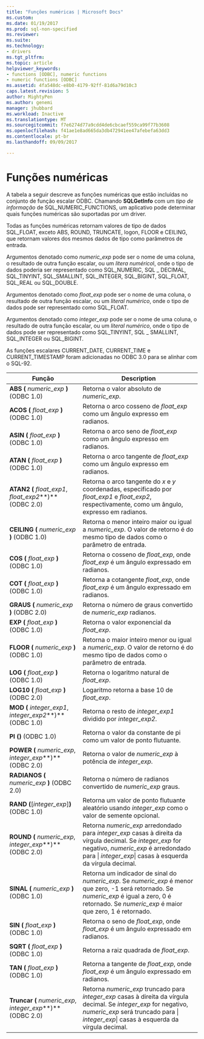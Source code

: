 ```yaml
---
title: "Funções numéricas | Microsoft Docs"
ms.custom: 
ms.date: 01/19/2017
ms.prod: sql-non-specified
ms.reviewer: 
ms.suite: 
ms.technology:
- drivers
ms.tgt_pltfrm: 
ms.topic: article
helpviewer_keywords:
- functions [ODBC], numeric functions
- numeric functions [ODBC]
ms.assetid: 4fa548dc-e8b0-4179-92ff-81d6a79d10c3
caps.latest.revision: 5
author: MightyPen
ms.author: genemi
manager: jhubbard
ms.workload: Inactive
ms.translationtype: MT
ms.sourcegitcommit: f7e6274d77a9cdd4de6cbcaef559ca99f77b3608
ms.openlocfilehash: f41ae1e8ad665da3db472941ee47afebefa63dd3
ms.contentlocale: pt-br
ms.lasthandoff: 09/09/2017

---
```

# <a name="numeric-functions"></a>Funções numéricas
A tabela a seguir descreve as funções numéricas que estão incluídas no conjunto de função escalar ODBC. Chamando **SQLGetInfo** com um *tipo de informação* de SQL_NUMERIC_FUNCTIONS, um aplicativo pode determinar quais funções numéricas são suportadas por um driver.  
  
 Todas as funções numéricas retornam valores de tipo de dados SQL_FLOAT, exceto ABS, ROUND, TRUNCATE, logon, FLOOR e CEILING, que retornam valores dos mesmos dados de tipo como parâmetros de entrada.  
  
 Argumentos denotado como *numeric_exp* pode ser o nome de uma coluna, o resultado de outra função escalar, ou um *litera numérico*l, onde o tipo de dados poderia ser representado como SQL_NUMERIC, SQL _ DECIMAL, SQL_TINYINT, SQL_SMALLINT, SQL_INTEGER, SQL_BIGINT, SQL_FLOAT, SQL_REAL ou SQL_DOUBLE.  
  
 Argumentos denotado como *float_exp* pode ser o nome de uma coluna, o resultado de outra função escalar, ou um *literal numérico*, onde o tipo de dados pode ser representado como SQL_FLOAT.  
  
 Argumentos denotado como *integer_exp* pode ser o nome de uma coluna, o resultado de outra função escalar, ou um *literal numérico*, onde o tipo de dados pode ser representado como SQL_TINYINT, SQL _ SMALLINT, SQL_INTEGER ou SQL_BIGINT.  
  
 As funções escalares CURRENT_DATE, CURRENT_TIME e CURRENT_TIMESTAMP foram adicionadas no ODBC 3.0 para se alinhar com o SQL-92.  
  
|Função|Description|  
|--------------|-----------------|  
|**ABS (** *numeric_exp* **)** (ODBC 1.0)|Retorna o valor absoluto de *numeric_exp*.|  
|**ACOS (** *float_exp* **)** (ODBC 1.0)|Retorna o arco cosseno de *float_exp* como um ângulo expresso em radianos.|  
|**ASIN (** *float_exp* **)** (ODBC 1.0)|Retorna o arco seno de *float_exp* como um ângulo expresso em radianos.|  
|**ATAN (** *float_exp* **)** (ODBC 1.0)|Retorna o arco tangente de *float_exp* como um ângulo expresso em radianos.|  
|**ATAN2 (** *float_exp1*, *float_exp2***)** (ODBC 2.0)|Retorna o arco tangente do *x* e *y* coordenadas, especificado por *float_exp1* e *float_exp2*, respectivamente, como um ângulo, expresso em radianos.|  
|**CEILING (** *numeric_exp* **)** (ODBC 1.0)|Retorna o menor inteiro maior ou igual a *numeric_exp*. O valor de retorno é do mesmo tipo de dados como o parâmetro de entrada.|  
|**COS (** *float_exp* **)** (ODBC 1.0)|Retorna o cosseno de *float_exp*, onde *float_exp* é um ângulo expressado em radianos.|  
|**COT (** *float_exp* **)** (ODBC 1.0)|Retorna a cotangente *float_exp*, onde *float_exp* é um ângulo expressado em radianos.|  
|**GRAUS (** *numeric_exp* **)** (ODBC 2.0)|Retorna o número de graus convertido de *numeric_exp* radianos.|  
|**EXP (** *float_exp* **)** (ODBC 1.0)|Retorna o valor exponencial da *float_exp*.|  
|**FLOOR (** *numeric_exp* **)** (ODBC 1.0)|Retorna o maior inteiro menor ou igual a *numeric_exp*. O valor de retorno é do mesmo tipo de dados como o parâmetro de entrada.|  
|**LOG (** *float_exp* **)** (ODBC 1.0)|Retorna o logaritmo natural de *float_exp*.|  
|**LOG10 (** *float_exp* **)** (ODBC 2.0)|Logaritmo retorna a base 10 de *float_exp*.|  
|**MOD (** *integer_exp1*, *integer_exp2***)** (ODBC 1.0)|Retorna o resto de *integer_exp1* dividido por *integer_exp2*.|  
|**PI ()** (ODBC 1.0)|Retorna o valor da constante de pi como um valor de ponto flutuante.|  
|**POWER (** *numeric_exp*, *integer_exp***)** (ODBC 2.0)|Retorna o valor de *numeric_exp* à potência de *integer_exp*.|  
|**RADIANOS (** *numeric_exp* **)** (ODBC 2.0)|Retorna o número de radianos convertido de *numeric_exp* graus.|  
|**RAND (**[*integer_exp*]**)** (ODBC 1.0)|Retorna um valor de ponto flutuante aleatório usando *integer_exp* como o valor de semente opcional.|  
|**ROUND (** *numeric_exp*, *integer_exp***)** (ODBC 2.0)|Retorna *numeric_exp* arredondado para *integer_exp* casas à direita da vírgula decimal. Se *integer_exp* for negativo, *numeric_exp* é arredondado para &#124; *integer_exp*&#124; casas à esquerda da vírgula decimal.|  
|**SINAL (** *numeric_exp* **)** (ODBC 1.0)|Retorna um indicador de sinal do *numeric_exp*. Se *numeric_exp* é menor que zero, -1 será retornado. Se *numeric_exp* é igual a zero, 0 é retornado. Se *numeric_exp* é maior que zero, 1 é retornado.|  
|**SIN (** *float_exp* **)** (ODBC 1.0)|Retorna o seno de *float_exp*, onde *float_exp* é um ângulo expressado em radianos.|  
|**SQRT (** *float_exp* **)** (ODBC 1.0)|Retorna a raiz quadrada de *float_exp*.|  
|**TAN (** *float_exp* **)** (ODBC 1.0)|Retorna a tangente de *float_exp*, onde *float_exp* é um ângulo expressado em radianos.|  
|**Truncar (** *numeric_exp*, *integer_exp***)** (ODBC 2.0)|Retorna *numeric_exp* truncado para *integer_exp* casas à direita da vírgula decimal. Se *integer_exp* for negativo, *numeric_exp* será truncado para &#124; *integer_exp*&#124; casas à esquerda da vírgula decimal.|

